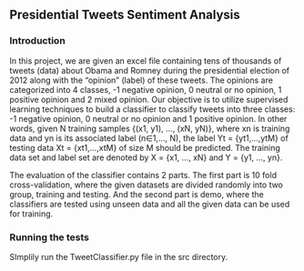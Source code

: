 ## Presidential Tweets Sentiment Analysis

### Introduction

In this project, we are given an excel file containing tens of thousands of tweets (data) about Obama and Romney during the presidential election of 2012 along with the “opinion” (label) of these tweets. The opinions are categorized into 4 classes, -1 negative opinion, 0 neutral or no opinion, 1 positive opinion and 2 mixed opinion. Our objective is to utilize supervised learning techniques to build a classifier to classify tweets into three classes: -1 negative opinion, 0 neutral or no opinion and 1 positive opinion. In other words, given N training samples {(x1, y1), …, (xN, yN)}, where xn is training data and yn is its associated label (n∈1,…, N), the label Yt = {yt1,…,ytM} of testing data Xt = {xt1,…,xtM} of size M should be predicted. The training data set and label set are denoted by X = {x1, …, xN} and Y = {y1, …, yn}.

The evaluation of the classifier contains 2 parts. The first part is 10 fold cross-validation, where the given datasets are divided randomly into two group, training and testing.  And the second part is demo, where the classifiers are tested using unseen data and all the given data can be used for training.


### Running the tests
SImplily run the TweetClassifier.py file in the src directory.
